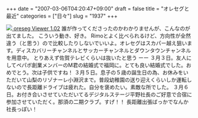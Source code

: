+++
date = "2007-03-06T04:20:47+09:00"
draft = false
title = "オレセグと最近"
categories = ["日々"]
slug = "1937"
+++

<a href="http://mac.egoism.jp/nu/item/5080" target="_blank"><img src="http://hello-mac.com/media/icons/oreseg_Viewer.jpg">
oreseg Viewer 1.02</a>
誰が作ってくださったのかわかりませんが、こんなのが出てました。
こういう動き、好き。
Rimoとよく比べられるけど、方向性が全然違う（と思う）ので比較したりしないでいいよ。オレセグはスカパー越え狙います。ディスカバリーチャンネルとサッカーチャンネルとダウンタウンチャンネルを用意中。
とりあえず佐賀テレビくらいは抜いたと思う
ーー
３月３日。友人にしてペパボ創業メンバーのM君の結婚式で福岡に。とても良い結婚式でした。おめでとう。次は子供ですね！
３月５日。息子の５歳の誕生日の為、お休みをいただいて山梨のリゾナーレ小淵沢まで。普段幼稚園の送り迎えくらいしか運転しないので長距離ドライブは疲れた。自分を褒めたい。素敵な所でした。
３月６日。お付き合いさせていただいてるデジタルステージ平野社長のご好意で合宿に参加させていただく。那須の二期クラブ。すげ！！
長距離出張ばっかでなんか社長っぽい！
